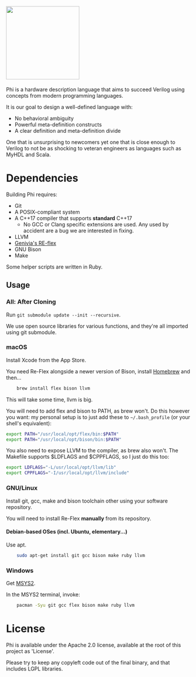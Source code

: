 # <image src="Assets/Logo/400.png" height="200px"/>
Phi is a hardware description language that aims to succeed Verilog using concepts from modern programming languages.

It is our goal to design a well-defined language with:
* No behavioral ambiguity
* Powerful meta-definition constructs
* A clear definition and meta-definition divide

One that is unsurprising to newcomers yet one that is close enough to Verilog to not be as shocking to veteran engineers as languages such as MyHDL and Scala.

# Dependencies
Building Phi requires:

* Git
* A POSIX-compliant system
* A C++17 compiler that supports **standard** C++17
    * No GCC or Clang specific extensions are used. Any used by accident are a bug we are interested in fixing.
* LLVM
* [Genivia's RE-flex](https://github.com/Genivia/RE-flex)
* GNU Bison
* Make

Some helper scripts are written in Ruby.

## Usage
### All: After Cloning
Run `git submodule update --init --recursive`.

We use open source libraries for various functions, and they're all imported using git submodule.

### macOS
Install Xcode from the App Store.

You need Re-Flex alongside a newer version of Bison, install [Homebrew](https://brew.sh) and then...

```bash
    brew install flex bison llvm
```

This will take some time, llvm is big.

You will need to add flex and bison to PATH, as brew won't. Do this however you want: my personal setup is to just add these to `~/.bash_profile` (or your shell's equivalent):
```sh
export PATH="/usr/local/opt/flex/bin:$PATH"
export PATH="/usr/local/opt/bison/bin:$PATH"
```

You also need to expose LLVM to the compiler, as brew also won't. The Makefile supports $LDFLAGS and $CPPFLAGS, so I just do this too:
```sh
export LDFLAGS="-L/usr/local/opt/llvm/lib"
export CPPFLAGS="-I/usr/local/opt/llvm/include"
```

### GNU/Linux
Install git, gcc, make and bison toolchain other using your software repository.

You will need to install Re-Flex **manually** from its repository.

#### Debian-based OSes (incl. Ubuntu, elementary...)
Use apt.

```bash
    sudo apt-get install git gcc bison make ruby llvm
```

### Windows
Get [MSYS2](https://www.msys2.org/).

In the MSYS2 terminal, invoke:

```bash
    pacman -Syu git gcc flex bison make ruby llvm
```

# License
Phi is available under the Apache 2.0 license, available at the root of this project as 'License'.

Please try to keep any copyleft code out of the final binary, and that includes LGPL libraries.